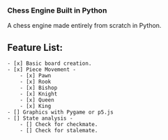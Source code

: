 ### Chess Engine Built in Python
A chess engine made entirely from scratch in Python.

##  Feature List:
    - [x] Basic board creation.
    - [x] Piece Movement -
        - [x] Pawn
        - [x] Rook
        - [x] Bishop
        - [x] Knight
        - [x] Queen
        - [x] King
    - [] Graphics with Pygame or p5.js
    - [] State analysis -
        - [] Check for checkmate.
        - [] Check for stalemate.